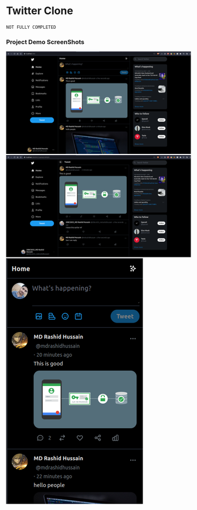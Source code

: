 # Twitter Clone

```
NOT FULLY COMPLETED
```

### Project Demo ScreenShots

<img src="./readme/2.png">

<br />

<img src="./readme/1.png">

<br />

<img src="./readme/3.png">
